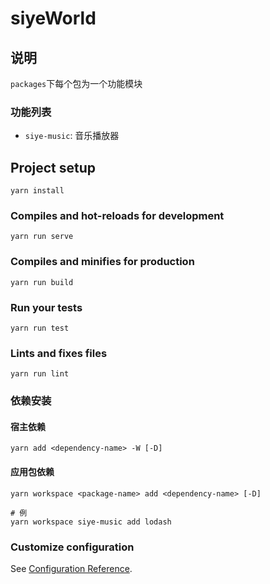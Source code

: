 # siyeWorld

## 说明

`packages`下每个包为一个功能模块

### 功能列表

- `siye-music`: 音乐播放器

## Project setup

```
yarn install
```

### Compiles and hot-reloads for development

```
yarn run serve
```

### Compiles and minifies for production

```
yarn run build
```

### Run your tests

```
yarn run test
```

### Lints and fixes files

```
yarn run lint
```

### 依赖安装

#### 宿主依赖

```shell
yarn add <dependency-name> -W [-D]
```

#### 应用包依赖

```shell
yarn workspace <package-name> add <dependency-name> [-D]

# 例
yarn workspace siye-music add lodash
```

### Customize configuration

See [Configuration Reference](https://cli.vuejs.org/config/).
